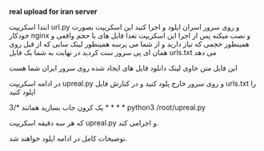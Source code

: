**real upload for iran server**

ابتدا اسکریپت url.py و روی سرور اسران اپلود و اجرا کنید
این اسکریپت بصورت خودکار nginx و نصب میکنه
پس از اجرا این اسکریپت تعدا فایل های با حجم واقعی و همینطور حجمی که نیاز دارید و از شما می پرسه
همینطور لینک سابی که از قبل روی همان ای پی سرور ست کردید
در نهایت به شما یک فایل urls.txt می دهد

این فایل متن حاوی لینک دانلود فایل های ایجاد شده روی سرور ایران شما هست

در ادامه اسکریپت upreal.py و روی سرور خارج پلود کنید
و در کنارش فایل urls.txt را اپلود کنید

یک کرون جاب بسازید همانند 
*/3 * * * * python3 /root/upreal.py

که هر سه دقیقه اسکریپت upreal.py و اجرامی کند.

توضیحات کامل در ادامه اپلود خواهند شد.